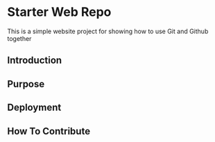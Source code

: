 # Starter Web Repo
This is a simple website project for showing how to use Git and Github together
## Introduction

## Purpose

## Deployment

## How To Contribute